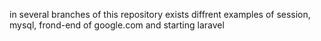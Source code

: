 in several branches of this repository exists diffrent examples of session, mysql, frond-end of google.com and starting laravel
